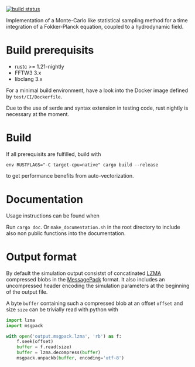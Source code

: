 [![build status](https://gitlab.physik.uni-mainz.de/fkoessel/mc-kinetics/badges/master/build.svg)](https://gitlab.physik.uni-mainz.de/fkoessel/mc-kinetics/commits/master)

Implementation of a Monte-Carlo like statistical sampling method for a time
integration of a Fokker-Planck equation, coupled to a hydrodynamic field.

# Build prerequisits
* rustc >= 1.21-nightly
* FFTW3 3.x
* libclang 3.x

For a minimal build environment, have a look into the Docker image defined by
`test/CI/Dockerfile`.

Due to the use of serde and syntax extension in testing code, rust nightly is
necessary at the moment.

# Build
If all prerequisits are fulfilled, build with
```
env RUSTFLAGS="-C target-cpu=native" cargo build --release
```
to get performance benefits from auto-vectorization.

# Documentation
Usage instructions can be found when

Run `cargo doc`. Or `make_documentation.sh` in the root directory to include
also non public functions into the documentation.

# Output format

By default the simulation output consistst of concatinated
[LZMA](https://tukaani.org/xz/) compressed blobs in the
[MessagePack](https://msgpack.org/) format. It also includes an uncompressed
header encoding the simulation parameters at the beginning of the output file.

A byte `buffer` containing such a compressed blob at an offset `offset` and size
`size` can be trivially read with python with

```python
import lzma
import msgpack

with open('output.msgpack.lzma', 'rb') as f:
    f.seek(offset)
    buffer = f.read(size)
    buffer = lzma.decompress(buffer)
    msgpack.unpackb(buffer, encoding='utf-8')

```
